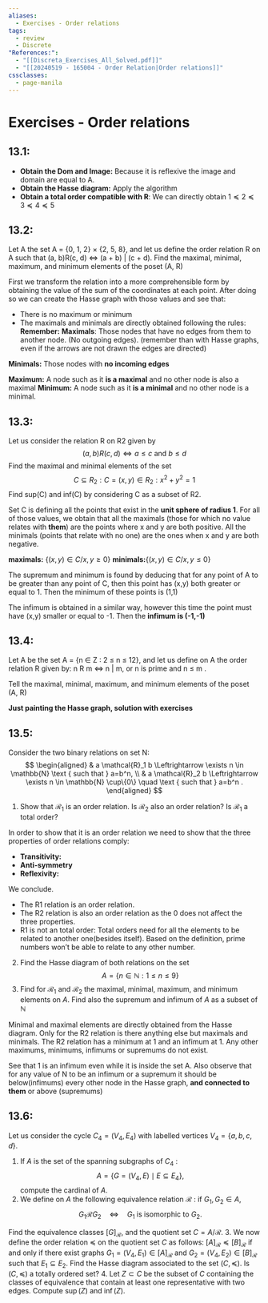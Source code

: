 ```yaml
---
aliases:
  - Exercises - Order relations
tags:
  - review
  - Discrete
"References:":
  - "[[Discreta_Exercises_All_Solved.pdf]]"
  - "[[20240519 - 165004 - Order Relation|Order relations]]"
cssclasses:
  - page-manila
---
```

# Exercises - Order relations

## 13.1: 
+ **Obtain the Dom and Image:** Because it is reflexive the image and domain are equal to A.
+ **Obtain the Hasse diagram:** Apply the algorithm
+ **Obtain a total order compatible with R**: We can directly obtain $1\preceq 2 \preceq 3 \preceq 4 \preceq 5$
## 13.2: 
Let A the set A = {0, 1, 2} × {2, 5, 8}, and let us define the order relation R on A such that (a, b)R(c, d) ⇔ (a + b) | (c + d). Find the maximal, minimal, maximum, and minimum elements of the poset (A, R)

First we transform the relation into a more comprehensible form by obtaining the value of the sum of the coordinates at each point.
After doing so we can create the Hasse graph with those values and see that: 
+ There is no maximum or minimum
+ The maximals and minimals are directly obtained following the rules:
**Remember:**
**Maximals**: Those nodes that have no edges from them to another node. (No outgoing edges). (remember than with Hasse graphs, even if the arrows are not drawn the edges are directed)

**Minimals:** Those nodes with **no incoming edges** 

**Maximum:** A node such as it **is a maximal** and no other node is also a maximal
**Minimum:** A node such as it **is a minimal** and no other node is a minimal.

## 13.3: 
Let us consider the relation R on R2 given by $$(a, b)R(c, d) ⇔ a ≤ c \text{ and } b ≤ d $$ Find the maximal and minimal elements of the set $$C ⊆ R_2: C = {(x, y) ∈ R_2 : x^2 + y^2 = 1} $$Find sup(C) and inf(C) by considering C as a subset of R2.

Set C is defining all the points that exist in the **unit sphere of radius 1**. 
For all of those values, we obtain that all the maximals (those for which no value relates with **them**) are the points where x and y are both positive. 
All the minimals (points that relate with no one) are the ones when x and y are both negative. 

**maximals:** $\{(x,y) \in C / x, y \geq 0\}$
**minimals:**$\{(x,y) \in C / x, y \leq 0\}$

The supremum and minimum is found by deducing that for any point of A to be greater than any point of C, then this point has (x,y) both greater or equal to 1. Then the minimum of these points is (1,1)

The infimum is obtained in a similar way, however this time the point must have (x,y) smaller or equal to -1. Then the **infimum is (-1,-1)**

## 13.4: 
Let A be the set A = {n ∈ Z : 2 ≤ n ≤ 12}, and let us define on A the order relation R given by: n R m ⇔ n | m, or n is prime and n ≤ m . 

Tell the maximal, minimal, maximum, and minimum elements of the poset (A, R)

**Just painting the Hasse graph, solution with exercises**

## 13.5: 
Consider the two binary relations on set N:
$$
\begin{aligned}
& a \mathcal{R}_1 b \Leftrightarrow \exists n \in \mathbb{N} \text { such that } a=b^n, \\
& a \mathcal{R}_2 b \Leftrightarrow \exists n \in \mathbb{N} \cup\{0\} \quad \text { such that } a=b^n .
\end{aligned}
$$
1. Show that $\mathcal{R}_1$ is an order relation. Is $\mathcal{R}_2$ also an order relation? Is $\mathcal{R}_1$ a total order?

In order to show that it is an order relation we need to show that the three properties of order relations comply: 
+ **Transitivity:** 
+ **Anti-symmetry**
+ **Reflexivity:**

We conclude.
+ The R1 relation is an order relation.
+ The R2 relation is also an order relation as the 0 does not affect the three properties. 
+ R1 is not an total order: Total orders need for all the elements to be related to another one(besides itself). Based on the definition, prime numbers won’t be able to relate to any other number. 

2. Find the Hasse diagram of both relations on the set
$$
A=\{n \in \mathbb{N}: 1 \leq n \leq 9\}
$$
3. Find for $\mathcal{R}_1$ and $\mathcal{R}_2$ the maximal, minimal, maximum, and minimum elements on $A$. Find also the supremum and infimum of $A$ as a subset of $\mathbb{N}$

Minimal and maximal elements are directly obtained from the Hasse diagram. Only for the R2 relation is there anything else but maximals and minimals. The R2 relation has a minimum at 1 and an infimum at 1. Any other maximums, minimums, infimums or supremums do not exist. 

See that 1 is an infimum even while it is inside the set A. Also observe that for any value of N to be an infimum or a supremum it should be below(infimums) every other node in the Hasse graph, **and connected to them** or above (supremums)

## 13.6: 
Let us consider the cycle $C_4=\left(V_4, E_4\right)$ with labelled vertices $V_4=\{a, b, c, d\}$.
1. If $A$ is the set of the spanning subgraphs of $C_4$ :
$$
A=\left\{G=\left(V_4, E\right) \mid E \subseteq E_4\right\},
$$
compute the cardinal of $A$.
2. We define on $A$ the following equivalence relation $\mathcal{R}$ : if $G_1, G_2 \in A$,
$$
G_1 \mathcal{R} G_2 \quad \Leftrightarrow \quad G_1 \text { is isomorphic to } G_2 \text {. }
$$

Find the equivalence classes $[G]_{\mathcal{R}}$, and the quotient set $C=A / \mathcal{R}$.
3. We now define the order relation $\preceq$ on the quotient set $C$ as follows: $[A]_{\mathcal{R}} \preceq[B]_{\mathcal{R}}$ if and only if there exist graphs $G_1=\left(V_4, E_1\right) \in[A]_{\mathcal{R}}$ and $G_2=\left(V_4, E_2\right) \in[B]_{\mathcal{R}}$ such that $E_1 \subseteq E_2$. Find the Hasse diagram associated to the set $(C, \preceq)$. Is $(C, \preceq)$ a totally ordered set?
4. Let $Z \subset C$ be the subset of $C$ containing the classes of equivalence that contain at least one representative with two edges. Compute $\sup (Z)$ and $\inf (Z)$.
